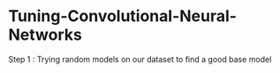 # Tuning-Convolutional-Neural-Networks

Step 1 : Trying random models on our dataset to find a good base model
